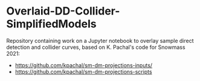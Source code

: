 # Overlaid-DD-Collider-SimplifiedModels
Repository containing work on a Jupyter notebook to overlay sample direct detection and collider curves, based on K. Pachal's code for Snowmass 2021: 
- https://github.com/kpachal/sm-dm-projections-inputs/
- https://github.com/kpachal/sm-dm-projections-scripts
